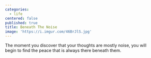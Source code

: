 ```yaml
---
categories:
  - life
centered: false
published: true
title: Beneath The Noise
image: 'https://i.imgur.com/46BrJlS.jpg'
---
```

The moment you discover
that your thoughts are mostly noise,
you will begin to find the peace 
that is always there beneath them.
